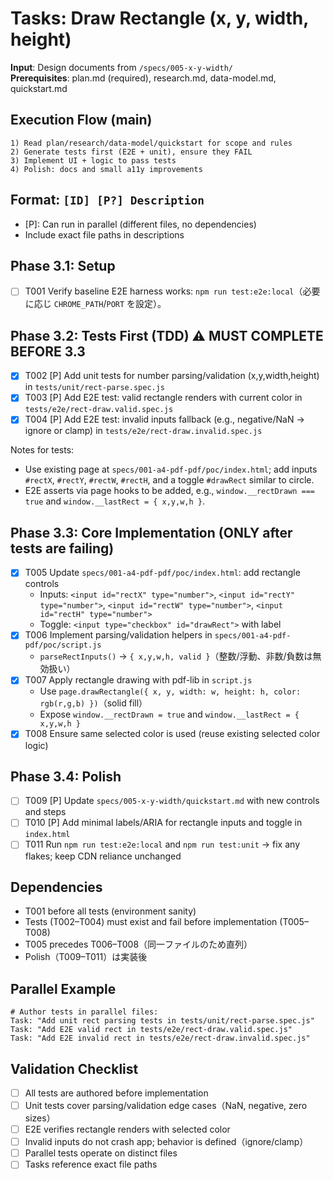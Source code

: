 # Tasks: Draw Rectangle (x, y, width, height)

**Input**: Design documents from `/specs/005-x-y-width/`  
**Prerequisites**: plan.md (required), research.md, data-model.md, quickstart.md

## Execution Flow (main)
```
1) Read plan/research/data-model/quickstart for scope and rules
2) Generate tests first (E2E + unit), ensure they FAIL
3) Implement UI + logic to pass tests
4) Polish: docs and small a11y improvements
```

## Format: `[ID] [P?] Description`
- [P]: Can run in parallel (different files, no dependencies)
- Include exact file paths in descriptions

## Phase 3.1: Setup
- [ ] T001 Verify baseline E2E harness works: `npm run test:e2e:local`（必要に応じ `CHROME_PATH`/`PORT` を設定）。

## Phase 3.2: Tests First (TDD) ⚠️ MUST COMPLETE BEFORE 3.3
- [X] T002 [P] Add unit tests for number parsing/validation (x,y,width,height) in `tests/unit/rect-parse.spec.js`
- [X] T003 [P] Add E2E test: valid rectangle renders with current color in `tests/e2e/rect-draw.valid.spec.js`
- [X] T004 [P] Add E2E test: invalid inputs fallback (e.g., negative/NaN → ignore or clamp) in `tests/e2e/rect-draw.invalid.spec.js`

Notes for tests:
- Use existing page at `specs/001-a4-pdf-pdf/poc/index.html`; add inputs `#rectX`, `#rectY`, `#rectW`, `#rectH`, and a toggle `#drawRect` similar to circle.
- E2E asserts via page hooks to be added, e.g., `window.__rectDrawn === true` and `window.__lastRect = { x,y,w,h }`.

## Phase 3.3: Core Implementation (ONLY after tests are failing)
- [X] T005 Update `specs/001-a4-pdf-pdf/poc/index.html`: add rectangle controls
  - Inputs: `<input id="rectX" type="number">`, `<input id="rectY" type="number">`, `<input id="rectW" type="number">`, `<input id="rectH" type="number">`
  - Toggle: `<input type="checkbox" id="drawRect">` with label
- [X] T006 Implement parsing/validation helpers in `specs/001-a4-pdf-pdf/poc/script.js`
  - `parseRectInputs()` → `{ x,y,w,h, valid }`（整数/浮動、非数/負数は無効扱い）
- [X] T007 Apply rectangle drawing with pdf-lib in `script.js`
  - Use `page.drawRectangle({ x, y, width: w, height: h, color: rgb(r,g,b) })`（solid fill）
  - Expose `window.__rectDrawn = true` and `window.__lastRect = { x,y,w,h }`
- [X] T008 Ensure same selected color is used (reuse existing selected color logic)

## Phase 3.4: Polish
- [ ] T009 [P] Update `specs/005-x-y-width/quickstart.md` with new controls and steps
- [ ] T010 [P] Add minimal labels/ARIA for rectangle inputs and toggle in `index.html`
- [ ] T011 Run `npm run test:e2e:local` and `npm run test:unit` → fix any flakes; keep CDN reliance unchanged

## Dependencies
- T001 before all tests (environment sanity)
- Tests (T002–T004) must exist and fail before implementation (T005–T008)
- T005 precedes T006–T008（同一ファイルのため直列）
- Polish（T009–T011）は実装後

## Parallel Example
```
# Author tests in parallel files:
Task: "Add unit rect parsing tests in tests/unit/rect-parse.spec.js"
Task: "Add E2E valid rect in tests/e2e/rect-draw.valid.spec.js"
Task: "Add E2E invalid rect in tests/e2e/rect-draw.invalid.spec.js"
```

## Validation Checklist
- [ ] All tests are authored before implementation
- [ ] Unit tests cover parsing/validation edge cases（NaN, negative, zero sizes）
- [ ] E2E verifies rectangle renders with selected color
- [ ] Invalid inputs do not crash app; behavior is defined（ignore/clamp）
- [ ] Parallel tests operate on distinct files
- [ ] Tasks reference exact file paths
